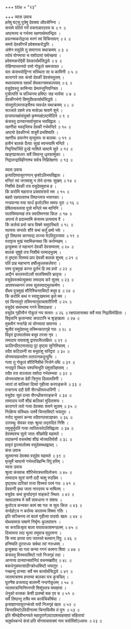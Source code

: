 +++
title = "२३"

+++
व्यास उवाच  
हतेषु षट्सु पुत्रेषु देवक्या औग्रसेनिना ।  
सप्तमे पतिते गर्भे वचनान्नारदस्य च ॥ १ ॥  
अष्टमस्य च गर्भस्य रक्षणार्थमतन्द्रितः ।  
प्रयत्नमकरोद्राजा मरणं स्वं विचिन्तयन् ॥ २ ॥  
समये देवकीगर्भे प्रवेशमकरोद्धरिः ।  
अंशेन वसुदेवे तु समागत्य यथाक्रमम् ॥ ३ ॥  
तदेयं योगमाया च यशोदायां यथेच्छया ।  
प्रवेशमकरोद्देवी देवकार्यार्थसिद्धये ॥ ४ ॥  
रोहिण्यास्तनयो रामो गोकुले समजायत ।  
यतः कंसभयोद्विग्ना संस्थिता सा च कामिनी ॥ ५ ॥  
कारागारे ततः कंसो देवकीं देवसंस्तुताम् ।  
स्थापयामास रक्षार्थं सेवकान्समकल्पयत् ॥ ६ ॥  
वसुदेवस्तु कामिन्याः प्रेमतन्तुनियन्त्रितः ।  
पुत्रोत्पत्तिं च सञ्चिन्त्य प्रविष्टः सह भार्यया ॥ ७ ॥  
देवकीगर्भगो विष्णुर्देवकार्यार्थसिद्धये ।  
संस्तुतोऽमरसङ्घैश्च व्यवर्धत यथाक्रमम् ॥ ८ ॥  
सञ्जाते दशमे तत्र मासेऽथ श्रावणे शुभे ।  
प्राजापत्यर्क्षसंयुक्ते कृष्णपक्षेऽष्टमीदिने ॥ ९ ॥  
कंसस्तु दानवान्सर्वानुवाच भयविह्वलः ।  
रक्षणीया भवद्‌भिश्च देवकी गर्भमन्दिरे ॥ १० ॥  
अष्टमो देवकीगर्भः शत्रुर्मे प्रभविष्यति ।  
रक्षणीयः प्रयत्नेन मृत्युरूपः स बालकः ॥ ११ ॥  
हत्वैनं बालकं दैत्याः सुखं स्वप्स्यामि मन्दिरे ।  
निवृत्तिवर्जिते दुःखे नाशिते चाष्टमे सुते ॥ १२ ॥  
खड्गप्रासधराः सर्वे तिष्ठन्तु धृतकार्मुकाः ।  
निद्रातन्द्राविहीनाश्च सर्वत्र निहितेक्षणाः ॥ १३ ॥  
  
व्यास उवाच  
इत्यादिश्यासुरगणान् कृशोऽतिभयविह्वलः ।  
मन्दिरं स्वं जगामाशु न लेभे दानवः सुखम् ॥ १४ ॥  
निशीथे देवकी तत्र वसुदेवमुवाच ह ।  
किं करोमि महाराज प्रसवावसरो मम ॥ १५ ॥  
बहवो रक्षपालाश्च तिष्ठन्त्यत्र भयानकाः ।  
नन्दपत्न्या मया सार्धं कृतोऽस्ति समयः पुरा ॥ १६ ॥  
प्रेषितव्यस्त्वया पुत्रो मन्दिरे मम मानिनि ।  
पालयिष्याम्यहं तत्र तवातिमनसा किल ॥ १७ ॥  
अपत्यं ते प्रदास्यामि कंसस्य प्रत्ययाय वै ।  
किं कर्तव्यं प्रभो चात्र विषमे समुपस्थिते ॥ १८ ॥  
व्यत्ययः सन्ततेः शौरे कथं कर्तुं क्षमो भवेः ।  
दूरे तिष्ठस्व कान्ताद्य लज्जा मेऽतिदुरत्यया ॥ १९ ॥  
परावृत्य मुखं स्वामिन्नन्यथा किं करोम्यहम् ।  
इत्युक्त्वा तं महाभागं देवकी देवसम्मतम् ॥ २० ॥  
बालकं सुषुवे तत्र निशीथे परमाद्‌भुतम् ।  
तं दृष्ट्वा विस्मयं प्राप देवकी बालकं शुभम् ॥ २१ ॥  
पतिं प्राह महाभागा हर्षोत्कुल्लकलेवरा ।  
पश्य पुत्रमुखं कान्त दुर्लभं हि तव प्रभो ॥ २२ ॥  
अद्यैनं कालरूपोऽसौ घातयिष्यति भ्रातृजः ।  
वसुदेवस्तथेत्युक्त्वा तमादाय करे सुतम् ॥ २३ ॥  
अपश्यच्चाननं तस्य सुतस्याद्‌भुतकर्मणः ।  
वीक्ष्य पुत्रमुखं शौरिश्चिन्ताविष्टो बभूव ह ॥ २४ ॥  
किं करोमि कथं न स्याद्दुःखमस्य कृते मम ।  
एवं चिन्तातुरे तस्मिन्वागुवाचाशरीरिणी ॥ २५ ॥  
वसुदेवं समाभाष्य गगने विशदाक्षरा ।  
वसुदेव गृहीत्वैनं गोकुलं नय सत्वरः ॥ २६ ॥
रक्षपालास्तथा सर्वे मया निद्राविमोहिताः ।  
विवृतानि कृतान्यष्ट कपाटानि च शृङ्खलाः ॥ २७ ॥  
मुक्त्वैनं नन्दगेहे त्वं योगमायां समानय ।  
श्रुत्वैवं वसुदेवस्तु तस्मिन्कारागृहे गतः ॥ २८ ॥  
विवृतं द्वारमालोक्य बभूव तरसा नृप ।  
तमादाय ययावाशु द्वारपालैरलक्षितः ॥ २९ ॥  
कालिन्दीतटमासाद्य पूरं दृष्ट्वा सुनिश्चितम् ।  
तदैव कटिदघ्नी सा बभूवाशु सरिद्वरा ॥ ३० ॥  
योगमायाप्रभावेण ततारानकदुन्दुभिः ।  
गत्वा तु गोकुलं शौरिर्निशीथे निर्जने पथि ॥ ३१ ॥  
नन्दद्वारे स्थितः पश्यन्विभूतिं पशुसञ्ज्ञिताम् ।  
तदैव तत्र सञ्जाता यशोदा गर्भसम्भवा ॥ ३२ ॥  
योगमायांशजा देवी त्रिगुणा दिव्यरूपिणी ।  
जातां तां बालिकां दिव्यां गृहीत्वा करपङ्कजे ॥ ३३ ॥  
तत्रागत्य ददौ देवी सैरन्ध्रीरूपधारिणी ।  
वसुदेवः सुतं दत्त्वा सैरन्ध्रीकरपङ्कजे ॥ ३४ ॥  
तामादाय ययौ शीघ्रं बालिकां मुदिताशयः ।  
कारागारे ततो गत्वा देवक्याः शयने सुताम् ॥ ३५ ॥  
निःक्षिप्य संस्थितः पार्श्वे चिन्ताविष्टो भयातुरः ।  
रुरोद सुस्वरं कन्या तदैवागतसञ्ज्ञकाः ॥ ३६ ॥  
उत्तस्थुः सेवका राज्ञः श्रुत्वा तद्‌रुदितं निशि ।  
तमूचुर्भूपतिं गत्वा त्वरितास्तेऽतिविह्वलाः ॥ ३७ ॥  
देवक्याश्च सुतो जातः शीघ्रमेहि महामते ।  
तदाकर्ण्य वचस्तेषां शीघ्रं भोजपतिर्ययौ ॥ ३८ ॥  
प्रावृतं द्वारमालोक्य वसुदेवमथाह्वयत् ।  
कंस उवाच  
सुतमानय देवक्या वसुदेव महामते ॥ ३९ ॥  
मृत्युर्मे चाष्टमो गर्भस्तन्निहन्मि रिपुं हरिम् ।  
व्यास उवाच  
श्रुत्वा कंसवचः शौरिर्भयत्रस्तविलोचनः ॥ ४० ॥  
तामादाय सुतां पाणौ ददौ चाशु रुदन्निव ।  
दृष्ट्वाथ दारिकां राजा विस्मयं परमं गतः ॥ ४१ ॥  
देववाणी वृथा जाता नारदस्य च भाषितम् ।  
वसुदेवः कथं कुर्यादनृतं सङ्कटे स्थितः ॥ ४२ ॥  
रक्षपालाश्च मे सर्वे सावधाना न संशयः ।  
कुतोऽत्र कन्यका कामं क्व गतः स सुतः किल ॥ ४३ ॥  
सन्देहोऽत्र न कर्तव्यः कालस्य विषमा गतिः ।  
इति सञ्चिन्त्य तां बालां गृहीत्वा पादयोः खलः ॥ ४४ ॥  
पोथयामास पाषाणे निर्घृणः कुलपांसनः ।  
सा करान्निःसृता बाला ययावाकाशमण्डलम् ॥ ४५ ॥  
दिव्यरूपा तदा भूत्वा तमुवाच मृदुस्वना ।  
किं मया हतया पाप जातस्ते बलवान् रिपुः ॥ ४६ ॥  
हनिष्यति दुराराध्यः सर्वथा त्वां नराधमम् ।  
इत्युक्त्वा सा गता कन्या गगनं कामगा शिवा ॥ ४७ ॥  
कंसस्तु विस्मयाविष्टो गतो निजगृहं तदा ।  
आनाय्य दानवान्सर्वानिदं वचनमब्रवीत् ॥ ४८ ॥  
बकधेनुकवत्सादीन्क्रोधाविष्टो भयातुरः ।  
गच्छन्तु दानवाः सर्वे मम कार्यार्थसिद्धये ॥ ४९ ॥  
जातमात्राश्च हन्तव्या बालका यत्र कुत्रचित् ।  
पूतनैषा व्रजत्वद्य बालघ्नी नन्दगोकुलम् ॥ ५० ॥  
जातमात्रान्विनिघ्नन्ती शिशूंस्तत्र ममाज्ञया ।  
धेनुको वत्सकः केशी प्रलम्बो बक एव च ॥ ५१ ॥  
सर्वे तिष्ठन्तु तत्रैव मम कार्यचिकीर्षया ।  
इत्याज्ञाप्यासुरान्कंसो ययौ निजगृहं खलः ॥ ५२ ॥  
चिन्ताविष्टोऽतिदीनात्मा चिन्तयित्वैव तं पुनः ॥ ५३ ॥  
इति श्रीमद्देवीभागवते महापुराणेऽष्टादशसाहस्र्यां संहितायां  
चतुर्थस्कन्धे कंसं प्रति योगमायावाक्यं नाम त्रयोविंशोऽध्यायः ॥ २३ ॥
